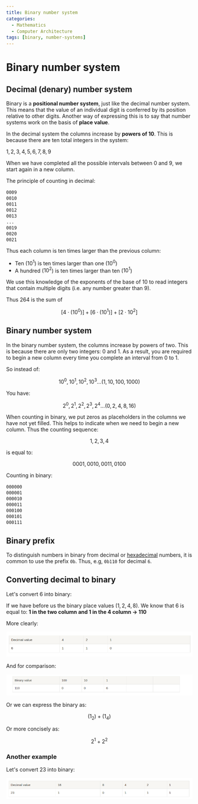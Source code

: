 ```yaml
---
title: Binary number system
categories:
  - Mathematics
  - Computer Architecture
tags: [binary, number-systems]
---
```


# Binary number system

## Decimal (denary) number system

Binary is a **positional number system**, just like the decimal number system. This means that the value of an individual digit is conferred by its position relative to other digits. Another way of expressing this is to say that number systems work on the basis of **place value**.

In the decimal system the columns increase by **powers of 10**. This is because there are ten total integers in the system:

$1, 2, 3, 4, 5, 6, 7, 8, 9$

When we have completed all the possible intervals between $0$ and $9$, we start again in a new column.

The principle of counting in decimal:

```
0009
0010
0011
0012
0013
...
0019
0020
0021
```

Thus each column is ten times larger than the previous column:

- Ten ($10^1$) is ten times larger than one ($10^0$)
- A hundred ($10^2$) is ten times larger than ten ($10^1$)

We use this knowledge of the exponents of the base of 10 to read integers that contain multiple digits (i.e. any number greater than 9).

Thus 264 is the sum of

$$[4 \cdot (10^0)] + [6 \cdot (10^1)] + [2 \cdot 10^2]  $$

## Binary number system

In the binary number system, the columns increase by powers of two. This is because there are only two integers: 0 and 1. As a result, you are required to begin a new column every time you complete an interval from 0 to 1.

So instead of:

$$ 10^0, 10^1, 10^2, 10^3 ... (1, 10, 100, 1000) $$

You have:

$$ 2^0, 2^1, 2^2, 2^3, 2^4... (0, 2, 4, 8, 16) $$

When counting in binary, we put zeros as placeholders in the columns we have not yet filled. This helps to indicate when we need to begin a new column. Thus the counting sequence:

$$ 1, 2, 3, 4 $$

is equal to:

$$ 0001, 0010, 0011, 0100 $$

Counting in binary:

```
000000
000001
000010
000011
000100
000101
000111
```

## Binary prefix

To distinguish numbers in binary from decimal or [hexadecimal](/Electronics_and_Hardware/Binary/Hexadecimal_number_system.md) numbers, it is common to use the prefix `0b`. Thus, e.g, `0b110` for decimal `6`.

## Converting decimal to binary

Let's convert 6 into binary:

If we have before us the binary place values ($1, 2, 4, 8$). We know that 6 is equal to: **1 in the two column and 1 in the 4 column → 110**

More clearly:

![](../../_img/Pasted_image_20220319135558.png)

And for comparison:

![](../../_img/Pasted_image_20220319135805.png)

Or we can express the binary as:

$$ (1 _ 2) + (1 _ 4) $$

Or more concisely as:

$$ 2^1 + 2^2 $$

### Another example

Let's convert 23 into binary:

![](../../_img/Pasted_image_20220319135823.png)
